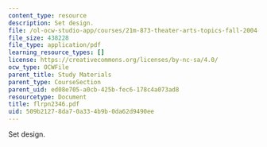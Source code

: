 ```yaml
---
content_type: resource
description: Set design.
file: /ol-ocw-studio-app/courses/21m-873-theater-arts-topics-fall-2004-january-iap-2005/509b21278da70a334b9b0da62d9490ee_flrpn2346.pdf
file_size: 438228
file_type: application/pdf
learning_resource_types: []
license: https://creativecommons.org/licenses/by-nc-sa/4.0/
ocw_type: OCWFile
parent_title: Study Materials
parent_type: CourseSection
parent_uid: ed08e705-a0cb-425b-fec6-178c4a073ad8
resourcetype: Document
title: flrpn2346.pdf
uid: 509b2127-8da7-0a33-4b9b-0da62d9490ee
---
```

Set design.